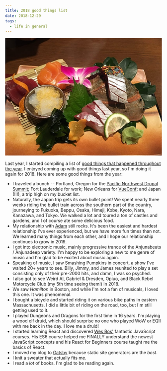 ```yaml
---
title: 2018 good things list
date: 2018-12-29
tags:
  - life in general
---
```

![A beautifully arranged plate of sushi from Japan.](../../images/japan-sushi.jpg "I ate sushi in Japan this year. Naturally, it was fantastic.")

Last year, I started compiling a list of [good things that happened throughout the year](/posts/2017-good-things-list). I enjoyed coming up with good things last year, so I'm doing it again for 2018. Here are some good things from the year:

* I traveled a bunch -- Portland, Oregon for the [Pacific Northwest Drupal Summit](https://pnwdrupalsummit.org/); Fort Lauderdale for work; New Orleans for [VueConf](http://vueconf.us/); and Japan (!!!), a trip high on my bucket list. 
* Naturally, the Japan trip gets its own bullet point! We spent nearly three weeks riding the bullet train across the southern part of the country, journeying to Fukuoka, Beppu, Osaka, Himeji, Kobe, Kyoto, Nara, Kanazawa, and Tokyo. We walked a lot and toured a ton of castles and gardens, and I of course ate some delicious food. 
* My relationship with [Adam](https://phenaproxima.net) still rocks. It's been the easiest and hardest relationship I've ever experienced, but we have more fun times than not. We learned many things from each other, and I hope our relationship continues to grow in 2019.
* I got into electronic music, mainly progressive trance of the Anjunabeats / Anjunadeep variety. I'm happy to be exploring a new to me genre of music and I'm glad to be excited about music again.
* Speaking of music, I saw Smashing Pumpkins in concert, a show I've waited 20+ years to see. Billy, Jimmy, and James reunited to play a set consisting only of their pre-2000 hits, and damn, I was so psyched.
* I also got to see Weird Al, Gabriel &amp; Dresden, Opiuo, and Black Rebel Motorcycle Club (my 5th time seeing them!) in 2018.
* We saw _Hamilton_ in Boston, and while I'm not a fan of musicals, I loved this one. It was phenomenal.
* I bought a bicycle and started riding it on various bike paths in eastern Massachusetts. I did a little bit of riding on the road, too, but I'm still getting used to it.
* I played Dungeons and Dragons for the first time in 16 years. I'm playing a wood elf druid, which should surprise no one who played WoW or EQII with me back in the day. I love me a druid!
* I started learning React and discovered [Wes Bos'](https://wesbos.com) fantastic JavaScript courses. His ES6 course helped me FINALLY understand the newest JavaScript concepts and his React for Beginners course taught me the basics of React. 
* I moved my blog to [Gatsby](https://gatsbyjs.org) because static site generators are the _best_.
* I knit a sweater that actually fits me.
* I read a _lot_ of books. I'm glad to be reading again.


